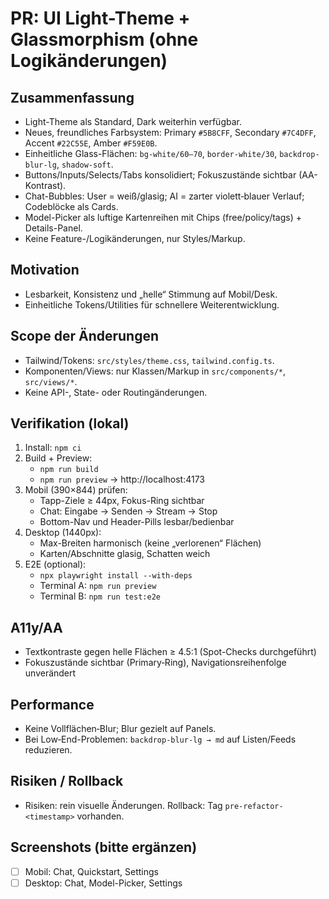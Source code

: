 # PR: UI Light-Theme + Glassmorphism (ohne Logikänderungen)

## Zusammenfassung

- Light-Theme als Standard, Dark weiterhin verfügbar.
- Neues, freundliches Farbsystem: Primary `#5B8CFF`, Secondary `#7C4DFF`, Accent `#22C55E`, Amber `#F59E0B`.
- Einheitliche Glass-Flächen: `bg-white/60–70`, `border-white/30`, `backdrop-blur-lg`, `shadow-soft`.
- Buttons/Inputs/Selects/Tabs konsolidiert; Fokuszustände sichtbar (AA-Kontrast).
- Chat-Bubbles: User = weiß/glasig; AI = zarter violett‑blauer Verlauf; Codeblöcke als Cards.
- Model-Picker als luftige Kartenreihen mit Chips (free/policy/tags) + Details-Panel.
- Keine Feature-/Logikänderungen, nur Styles/Markup.

## Motivation

- Lesbarkeit, Konsistenz und „helle“ Stimmung auf Mobil/Desk.
- Einheitliche Tokens/Utilities für schnellere Weiterentwicklung.

## Scope der Änderungen

- Tailwind/Tokens: `src/styles/theme.css`, `tailwind.config.ts`.
- Komponenten/Views: nur Klassen/Markup in `src/components/*`, `src/views/*`.
- Keine API-, State- oder Routingänderungen.

## Verifikation (lokal)

1. Install: `npm ci`
2. Build + Preview:
   - `npm run build`
   - `npm run preview` → http://localhost:4173
3. Mobil (390×844) prüfen:
   - Tapp-Ziele ≥ 44px, Fokus-Ring sichtbar
   - Chat: Eingabe → Senden → Stream → Stop
   - Bottom-Nav und Header-Pills lesbar/bedienbar
4. Desktop (1440px):
   - Max-Breiten harmonisch (keine „verlorenen“ Flächen)
   - Karten/Abschnitte glasig, Schatten weich
5. E2E (optional):
   - `npx playwright install --with-deps`
   - Terminal A: `npm run preview`
   - Terminal B: `npm run test:e2e`

## A11y/AA

- Textkontraste gegen helle Flächen ≥ 4.5:1 (Spot-Checks durchgeführt)
- Fokuszustände sichtbar (Primary‑Ring), Navigationsreihenfolge unverändert

## Performance

- Keine Vollflächen‑Blur; Blur gezielt auf Panels.
- Bei Low‑End-Problemen: `backdrop-blur-lg → md` auf Listen/Feeds reduzieren.

## Risiken / Rollback

- Risiken: rein visuelle Änderungen. Rollback: Tag `pre-refactor-<timestamp>` vorhanden.

## Screenshots (bitte ergänzen)

- [ ] Mobil: Chat, Quickstart, Settings
- [ ] Desktop: Chat, Model-Picker, Settings
